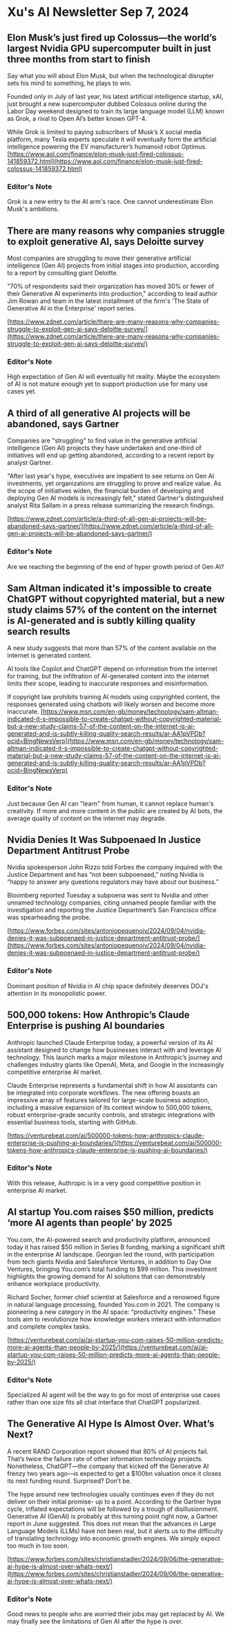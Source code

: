 # Xu's AI Newsletter Sep 7, 2024
## Elon Musk’s just fired up Colossus—the world’s largest Nvidia GPU supercomputer built in just three months from start to finish
Say what you will about Elon Musk, but when the technological disrupter sets his mind to something, he plays to win.

Founded only in July of last year, his latest artificial intelligence startup, xAI, just brought a new supercomputer dubbed Colossus online during the Labor Day weekend designed to train its large language model (LLM) known as Grok, a rival to Open AI’s better known GPT-4.

While Grok is limited to paying subscribers of Musk’s X social media platform, many Tesla experts speculate it will eventually form the artificial intelligence powering the EV manufacturer’s humanoid robot Optimus.
[https://www.aol.com/finance/elon-musk-just-fired-colossus-141859372.html](https://www.aol.com/finance/elon-musk-just-fired-colossus-141859372.html)

### Editor's Note
Grok is a new entry to the AI arm's race. One cannot underestimate Elon Musk's ambitions. 

## There are many reasons why companies struggle to exploit generative AI, says Deloitte survey
Most companies are struggling to move their generative artificial intelligence (Gen AI) projects from initial stages into production, according to a report by consulting giant Deloitte. 

"70% of respondents said their organization has moved 30% or fewer of their Generative AI experiments into production," according to lead author Jim Rowan and team in the latest installment of the firm's 'The State of Generative AI in the Enterprise' report series.

[https://www.zdnet.com/article/there-are-many-reasons-why-companies-struggle-to-exploit-gen-ai-says-deloitte-survey/](https://www.zdnet.com/article/there-are-many-reasons-why-companies-struggle-to-exploit-gen-ai-says-deloitte-survey/)

### Editor's Note
High expectation of Gen AI will eventually hit reality. Maybe the ecosystem of AI is not mature enough yet to support production use for many use cases yet. 

## A third of all generative AI projects will be abandoned, says Gartner
Companies are "struggling" to find value in the generative artificial intelligence (Gen AI) projects they have undertaken and one-third of initiatives will end up getting abandoned, according to a recent report by analyst Gartner.

"After last year's hype, executives are impatient to see returns on Gen AI investments, yet organizations are struggling to prove and realize value. As the scope of initiatives widen, the financial burden of developing and deploying Gen AI models is increasingly felt," stated Gartner's distinguished analyst Rita Sallam in a press release summarizing the research findings.

[https://www.zdnet.com/article/a-third-of-all-gen-ai-projects-will-be-abandoned-says-gartner/](https://www.zdnet.com/article/a-third-of-all-gen-ai-projects-will-be-abandoned-says-gartner/)

### Editor's Note
Are we reaching the beginning of the end of hyper growth period of Gen AI?

## Sam Altman indicated it's impossible to create ChatGPT without copyrighted material, but a new study claims 57% of the content on the internet is AI-generated and is subtly killing quality search results
A new study suggests that more than 57% of the content available on the internet is generated content.

AI tools like Copilot and ChatGPT depend on information from the internet for training, but the infiltration of AI-generated content into the internet limits their scope, leading to inaccurate responses and misinformation.

If copyright law prohibits training AI models using copyrighted content, the responses generated using chatbots will likely worsen and become more inaccurate.
[https://www.msn.com/en-gb/money/technology/sam-altman-indicated-it-s-impossible-to-create-chatgpt-without-copyrighted-material-but-a-new-study-claims-57-of-the-content-on-the-internet-is-ai-generated-and-is-subtly-killing-quality-search-results/ar-AA1pVPDb?ocid=BingNewsVerp](https://www.msn.com/en-gb/money/technology/sam-altman-indicated-it-s-impossible-to-create-chatgpt-without-copyrighted-material-but-a-new-study-claims-57-of-the-content-on-the-internet-is-ai-generated-and-is-subtly-killing-quality-search-results/ar-AA1pVPDb?ocid=BingNewsVerp)

### Editor's Note
Just because Gen AI can "learn" from human, it cannot replace human's creativity. If more and more content in the public are created by AI bots, the average quality of content on the internet may degrade. 

## Nvidia Denies It Was Subpoenaed In Justice Department Antitrust Probe
Nvidia spokesperson John Rizzo told Forbes the company inquired with the Justice Department and has “not been subpoenaed,” noting Nvidia is “happy to answer any questions regulators may have about our business.”

Bloomberg reported Tuesday a subpoena was sent to Nvidia and other unnamed technology companies, citing unnamed people familiar with the investigation and reporting the Justice Department’s San Francisco office was spearheading the probe.

[https://www.forbes.com/sites/antoniopequenoiv/2024/09/04/nvidia-denies-it-was-subpoenaed-in-justice-department-antitrust-probe/](https://www.forbes.com/sites/antoniopequenoiv/2024/09/04/nvidia-denies-it-was-subpoenaed-in-justice-department-antitrust-probe/)

### Editor's Note
Dominant position of Nvidia in AI chip space definitely deserves DOJ's attention in its monopolistic power. 

## 500,000 tokens: How Anthropic’s Claude Enterprise is pushing AI boundaries

Anthropic launched Claude Enterprise today, a powerful version of its AI assistant designed to change how businesses interact with and leverage AI technology. This launch marks a major milestone in Anthropic’s journey and challenges industry giants like OpenAI, Meta, and Google in the increasingly competitive enterprise AI market.

Claude Enterprise represents a fundamental shift in how AI assistants can be integrated into corporate workflows. The new offering boasts an impressive array of features tailored for large-scale business adoption, including a massive expansion of its context window to 500,000 tokens, robust enterprise-grade security controls, and strategic integrations with essential business tools, starting with GitHub.

[https://venturebeat.com/ai/500000-tokens-how-anthropics-claude-enterprise-is-pushing-ai-boundaries/](https://venturebeat.com/ai/500000-tokens-how-anthropics-claude-enterprise-is-pushing-ai-boundaries/)

### Editor's Note
With this release, Authropic is in a very good competitive position in enterprise AI market. 

## AI startup You.com raises $50 million, predicts ‘more AI agents than people’ by 2025
You.com, the AI-powered search and productivity platform, announced today it has raised $50 million in Series B funding, marking a significant shift in the enterprise AI landscape. Georgian led the round, with participation from tech giants Nvidia and Salesforce Ventures, in addition to Day One Ventures, bringing You.com’s total funding to $99 million. This investment highlights the growing demand for AI solutions that can demonstrably enhance workplace productivity.

Richard Socher, former chief scientist at Salesforce and a renowned figure in natural language processing, founded You.com in 2021. The company is pioneering a new category in the AI space: “productivity engines.” These tools aim to revolutionize how knowledge workers interact with information and complete complex tasks.

[https://venturebeat.com/ai/ai-startup-you-com-raises-50-million-predicts-more-ai-agents-than-people-by-2025/](https://venturebeat.com/ai/ai-startup-you-com-raises-50-million-predicts-more-ai-agents-than-people-by-2025/)

### Editor's Note
Specialized AI agent will be the way to go for most of enterprise use cases rather than one size fits all chat interface that ChatGPT popularized. 

## The Generative AI Hype Is Almost Over. What’s Next?

A recent RAND Corporation report showed that 80% of AI projects fail. That’s twice the failure rate of other information technology projects. Nonetheless, ChatGPT—the company that kicked off the Generative AI frenzy two years ago—is expected to get a $100bn valuation once it closes its next funding round. Surprised? Don’t be.

The hype around new technologies usually continues even if they do not deliver on their initial promise- up to a point. According to the Gartner hype cycle, inflated expectations will be followed by a trough of disillusionment. Generative AI (GenAI) is probably at this turning point right now, a Gartner report in June suggested. This does not mean that the advances in Large Language Models (LLMs) have not been real, but it alerts us to the difficulty of translating technology into economic growth engines. We simply expect too much in too soon.

[https://www.forbes.com/sites/christianstadler/2024/09/06/the-generative-ai-hype-is-almost-over-whats-next/](https://www.forbes.com/sites/christianstadler/2024/09/06/the-generative-ai-hype-is-almost-over-whats-next/)

### Editor's Note
Good news to people who are worried their jobs may get replaced by AI. We may finally see the limitations of Gen AI after the hype is over. 



